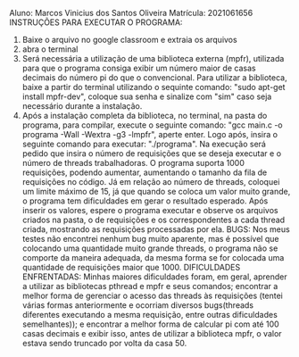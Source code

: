 Aluno: Marcos Vinicius dos Santos Oliveira
Matrícula: 2021061656
INSTRUÇÕES PARA EXECUTAR O PROGRAMA:
1. Baixe o arquivo no google classroom e extraia os arquivos
2. abra o terminal
3. Será necessária a utilização de uma biblioteca externa (mpfr), utilizada para que o programa consiga exibir um número maior de casas decimais do número pi do que o convencional. Para utilizar a biblioteca, baixe a partir do terminal utilizando o sequinte comando: "sudo apt-get install mpfr-dev", coloque sua senha e sinalize com "sim" caso seja necessário durante a instalação.
4. Após a instalação completa da biblioteca, no terminal, na pasta do programa, para compilar, execute o seguinte comando: "gcc main.c -o programa -Wall -Wextra -g3 -lmpfr", aperte enter. Logo após, insira o seguinte comando para executar: "./programa". Na execução será pedido que insira o número de requisições que se deseja executar e o número de threads trabalhadoras. O programa suporta 1000 requisições, podendo aumentar, aumentando o tamanho da fila de requisições no código. Já em relação ao número de threads, coloquei um limite máximo de 15, já que quando se coloca um valor muito grande, o programa tem dificuldades em gerar o resultado esperado.
Após inserir os valores, espere o programa executar e observe os arquivos criados na pasta, o de requisições e os correspondentes a cada thread criada, mostrando as requisições processadas por ela.
BUGS: 
Nos meus testes não encontrei nenhum bug muito aparente, mas é possível que colocando uma quantidade muito grande threads, o programa não se comporte da maneira adequada, da mesma forma se for colocada uma quantidade de requisições maior que 1000.
DIFICULDADES ENFRENTADAS:
Minhas maiores dificuldades foram, em geral, aprender a utilizar as bibliotecas pthread e mpfr e seus comandos; encontrar a melhor forma de gerenciar o acesso das threads às requisições (tentei várias formas anteriormente e ocorriam diversos bugs(threads diferentes executando a mesma requisição, entre outras dificuldades semelhantes)); e encontrar a melhor forma de calcular pi com até 100 casas decimais e exibir isso, antes de utilizar a biblioteca mpfr, o valor estava sendo truncado por volta da casa 50.